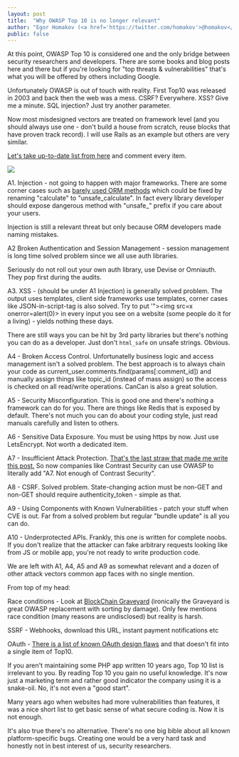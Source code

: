 ```yaml
---
layout: post
title:  "Why OWASP Top 10 is no longer relevant"
author: "Egor Homakov (<a href='https://twitter.com/homakov'>@homakov</a>)"
public: false
---
```


At this point, OWASP Top 10 is considered one and the only bridge between security researchers and developers. There are some books and blog posts here and there but if you're looking for "top threats & vulnerabilities" that's what you will be offered by others including Google.

Unfortunately OWASP is out of touch with reality. First Top10 was released in 2003 and back then the web was a mess. CSRF? Everywhere. XSS? Give me a minute. SQL injection? Just try another parameter.

Now most misdesigned vectors are treated on framework level (and you should always use one - don't build a house from scratch, reuse blocks that have proven track record). I will use Rails as an example but others are very similar.

<a href="https://www.owasp.org/index.php/Top_10_2017-Top_10">Let's take up-to-date list from here</a> and comment every item.

<img src="img/owasp.png">

A1. Injection - not going to happen with major frameworks. There are some corner cases such as <a href="https://rails-sqli.org/">barely used ORM methods</a> which could be fixed by renaming "calculate" to "unsafe_calculate". In fact every library developer should expose dangerous method with "unsafe_" prefix if you care about your users.

Injection is still a relevant threat but only because ORM developers made naming mistakes. 

A2 Broken Authentication and Session Management - session management is long time solved problem since we all use auth libraries. 

Seriously do not roll out your own auth library, use Devise or Omniauth. They pop first during the audits.

A3. XSS - (should be under A1 Injection) is generally solved problem. The output uses templates, client side frameworks use templates, corner cases like JSON-in-script-tag is also solved. Try to put &#39;&quot;&gt;&lt;img src=x onerror=alert(0)&gt; in every input you see on a website (some people do it for a living) - yields nothing these days.

There are still ways you can be hit by 3rd party libraries but there's nothing you can do as a developer. Just don't `html_safe` on unsafe strings. Obvious.

A4 - Broken Access Control. Unfortunatelly business logic and access management isn't a solved problem. The best approach is to always chain your code as current_user.comments.find(params[:comment_id]) and manually assign things like topic_id (instead of mass assign) so the access is checked on all read/write operations. CanCan is also a great solution.

A5 - Security Misconfiguration. This is good one and there's nothing a framework can do for you. There are things like Redis that is exposed by default. There's not much you can do about your coding style, just read manuals carefully and listen to others.  

A6 - Sensitive Data Exposure. You must be using https by now. Just use LetsEncrypt. Not worth a dedicated item.

A7 - Insufficient Attack Protection. <a href="http://www.skeletonscribe.net/2017/04/abusing-owasp.html">That's the last straw that made me write this post.</a> So now companies like Contrast Security can use OWASP to literally add "A7. Not enough of Contrast Security". 

A8 - CSRF. Solved problem. State-changing action must be non-GET and non-GET should require authenticity_token - simple as that.

A9 - Using Components with Known Vulnerabilities - patch your stuff when CVE is out. Far from a solved problem but regular "bundle update" is all you can do.

A10 - Underprotected APIs. Frankly, this one is written for complete noobs. If you don't realize that the attacker can fake arbitrary requests looking like from JS or mobile app, you're not ready to write production code.

We are left with A1, A4, A5 and A9 as somewhat relevant and a dozen of other attack vectors common app faces with no single mention. 

From top of my head:

Race conditions - Look at <a href="https://magoo.github.io/Blockchain-Graveyard/">BlockChain Graveyard</a> (ironically the Graveyard is great OWASP replacement with sorting by damage). Only few mentions race condition (many reasons are undisclosed) but reality is harsh.

SSRF - Webhooks, download this URL, instant payment notifications etc

OAuth - <a href="https://sakurity.com/oauth">There is a list of known OAuth design flaws</a> and that doesn't fit into a single item of Top10.

If you aren't maintaining some PHP app written 10 years ago, Top 10 list is irrelevant to you. By reading Top 10 you gain no useful knowledge. It's now just a marketing term and rather good indicator the company using it is a snake-oil. No, it's not even a "good start".

Many years ago when websites had more vulnerabilities than features, it was a nice short list to get basic sense of what secure coding is. Now it is not enough.

It's also true there's no alternative. There's no one big bible about all known platform-specific bugs. Creating one would be a very hard task and honestly not in best interest of us, security researchers.
